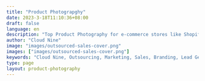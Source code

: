 ```yaml
---
title: "Product Photograpghy"
date: 2023-3-18T11:10:36+08:00
draft: false
language: en
description: "Top Product Photography for e-commerce stores like Shopify & Amazon. High-quality images that boost sales. Leading services in USA, UK & Australia."
author: "Cloud Nine"
image: "images/outsourced-sales-cover.png"
images: ["images/outsourced-sales-cover.png"]
keywords: "Cloud Nine, Outsourcing, Marketing, Sales, Branding, Lead Generation"
type: page
layout: product-photography
---
```

